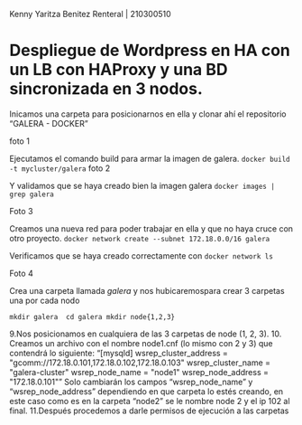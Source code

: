 Kenny Yaritza Benitez Renteral | 210300510

# Despliegue de Wordpress en HA con un LB con HAProxy y una BD sincronizada en 3 nodos. 

Inicamos una carpeta para posicionarnos en ella y clonar ahí el repositorio “GALERA - DOCKER”

foto 1

Ejecutamos el comando build para armar la imagen de galera. 
``
docker build -t mycluster/galera
``
foto 2

Y validamos que se haya creado bien la imagen galera
``docker images | grep galera``

Foto 3

Creamos una nueva red para poder trabajar en ella y que no haya cruce con otro proyecto.
``docker network create --subnet 172.18.0.0/16 galera``

Verificamos que se haya  creado correctamente con
``docker network ls``

Foto 4

Crea una carpeta llamada *galera* y nos hubicaremospara crear 3 carpetas una por cada nodo 

``
mkdir galera 
cd galera
mkdir node{1,2,3}
``

9.Nos posicionamos en cualquiera de las 3 carpetas de node (1, 2, 3).
10. Creamos un archivo con el nombre node1.cnf (lo mismo con 2 y 3) que contendrá lo
siguiente:
“[mysqld]
wsrep_cluster_address = "gcomm://172.18.0.101,172.18.0.102,172.18.0.103"
wsrep_cluster_name = "galera-cluster"
wsrep_node_name = "node1"
wsrep_node_address = "172.18.0.101"”
Solo cambiarán los campos “wsrep_node_name” y “wsrep_node_address” dependiendo en
que carpeta lo estés creando, en este caso como es en la carpeta “node2” se le nombre
node 2 y el ip 102 al final.
11.Después procedemos a darle permisos de ejecución a las carpetas

